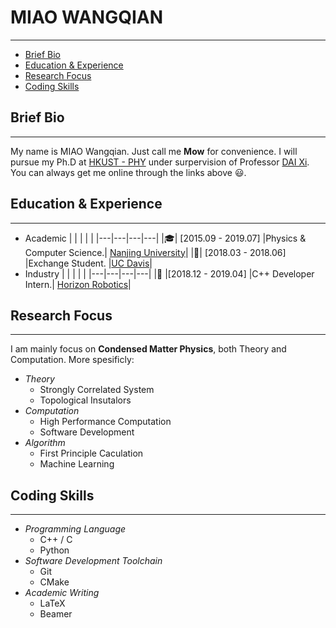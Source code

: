 # MIAO WANGQIAN

---

<!-- TOC -->
- [Brief Bio](#brief-bio)
- [Education & Experience](#education--experience)
- [Research Focus](#research-focus)
- [Coding Skills](#coding-skills)
<!-- /TOC -->

## Brief Bio

---

My name is MIAO Wangqian. Just call me **Mow** for convenience. I will pursue my Ph.D at [HKUST - PHY](https://physics.ust.hk/eng/) under surpervision of Professor [DAI Xi](https://physics.ust.hk/eng/people_detail.php?pplcat=1&id=431). You can always get me online through the links above 😃.

## Education & Experience

---

- Academic
  |   |   |   |   |
  |---|---|---|---|
  |🎓| [2015.09 - 2019.07] |Physics & Computer Science.| [Nanjing University](https://www.nju.edu.cn/)|
  |🙇‍| [2018.03 - 2018.06] |Exchange Student. |[UC Davis](https://www.ucdavis.edu/)|
- Industry
  |   |   |    |   |
  |---|---|---|---|
  |👷 |[2018.12 - 2019.04] |C++ Developer Intern.| [Horizon Robotics](https://www.horizon.ai/)|

## Research Focus

---

I am mainly focus on **Condensed Matter Physics**, both Theory and Computation. More spesificly:

- *Theory*
  - Strongly Correlated System
  - Topological Insutalors
- *Computation*
  - High Performance Computation
  - Software Development
- *Algorithm*
  - First Principle Caculation
  - Machine Learning

## Coding Skills

---

- *Programming Language*
  - C++ / C
  - Python
- *Software Development Toolchain*
  - Git
  - CMake
- *Academic Writing*
  - LaTeX
  - Beamer
